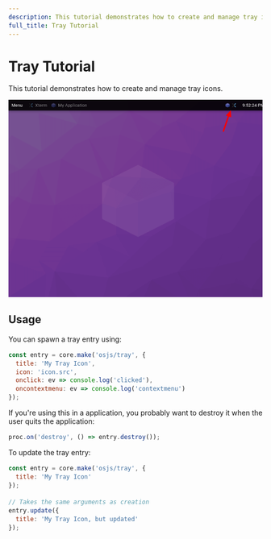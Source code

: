 ```yaml
---
description: This tutorial demonstrates how to create and manage tray icons.
full_title: Tray Tutorial
---
```


# Tray Tutorial

This tutorial demonstrates how to create and manage tray icons.

![Example](example.png)

## Usage

You can spawn a tray entry using:

```javascript
const entry = core.make('osjs/tray', {
  title: 'My Tray Icon',
  icon: 'icon.src',
  onclick: ev => console.log('clicked'),
  oncontextmenu: ev => console.log('contextmenu')
});
```

If you're using this in a application, you probably want to destroy it when the user quits the application:

```javascript
proc.on('destroy', () => entry.destroy());
```

To update the tray entry:

```javascript
const entry = core.make('osjs/tray', {
  title: 'My Tray Icon'
});

// Takes the same arguments as creation
entry.update({
  title: 'My Tray Icon, but updated'
});
```
